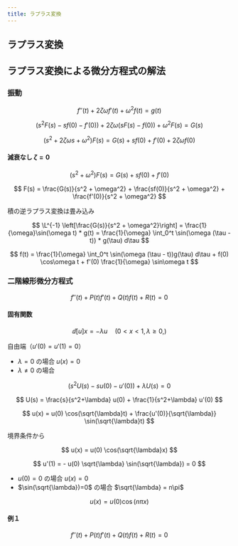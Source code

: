 ```yaml
---
title: ラプラス変換
---
```


## ラプラス変換

## ラプラス変換による微分方程式の解法

### 振動

$$
f''(t) + 2 \zeta \omega f'(t) + \omega^2 f(t) = g(t)
$$

$$
(s^2F(s) - sf(0) - f'(0)) + 2 \zeta \omega (sF(s)-f(0)) + \omega^2 F(s) = G(s)
$$

$$
(s^2 + 2 \zeta \omega s + \omega^2) F(s) = G(s) + sf(0) + f'(0) + 2\zeta\omega f(0)
$$

#### 減衰なし $\zeta=0$

$$
(s^2 + \omega^2) F(s) = G(s) + sf(0) + f'(0)
$$

$$
F(s) = \frac{G(s)}{s^2 + \omega^2} + \frac{sf(0)}{s^2 + \omega^2} + \frac{f'(0)}{s^2 + \omega^2}
$$

積の逆ラプラス変換は畳み込み

$$
\L^{-1} \left[\frac{G(s)}{s^2 + \omega^2}\right] = \frac{1}{\omega}\sin(\omega t) * g(t) = \frac{1}{\omega} \int_0^t \sin(\omega (\tau - t)) * g(\tau) d\tau
$$

$$
f(t) = \frac{1}{\omega} \int_0^t \sin(\omega (\tau - t))g(\tau) d\tau + f(0) \cos\omega t + f'(0) \frac{1}{\omega} \sin\omega t
$$

### 二階線形微分方程式

$$
f''(t) + P(t) f'(t) + Q(t) f(t) + R(t) = 0
$$

#### 固有関数

$$
\dd[u]{x} = -\lambda u \quad (0 < x < 1 , \lambda \geq 0,)
$$

自由端（$u'(0)=u'(1)=0$）

- $\lambda = 0$ の場合 $u(x)=0$
- $\lambda \neq 0$ の場合

$$
(s^2 U(s) - su(0) - u'(0)) + \lambda U(s) = 0
$$

$$
U(s) = \frac{s}{s^2+\lambda} u(0) + \frac{1}{s^2+\lambda} u'(0)
$$

$$
u(x) = u(0) \cos(\sqrt{\lambda}t) + \frac{u'(0)}{\sqrt{\lambda}} \sin(\sqrt{\lambda}t)
$$

境界条件から

$$
u(x) = u(0) \cos(\sqrt{\lambda}x)
$$

$$
u'(1) = - u(0) \sqrt{\lambda} \sin(\sqrt{\lambda}) = 0
$$

- $u(0)=0$ の場合 $u(x)=0$
- $\sin(\sqrt{\lambda})=0$ の場合 $\sqrt{\lambda} = n\pi$

$$
u(x) = u(0) \cos(n\pi x)
$$

#### 例１

$$
f''(t) + P(t) f'(t) + Q(t) f(t) + R(t) = 0
$$

